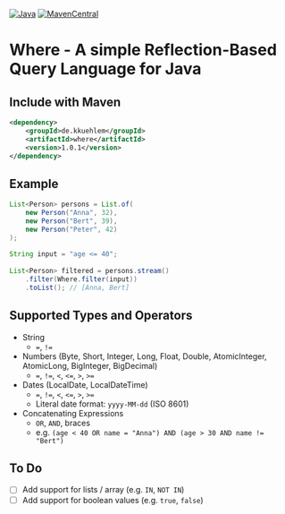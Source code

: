 [![Java](https://img.shields.io/badge/Java-%23ED8B00.svg?logo=openjdk&logoColor=white)](#)
[![MavenCentral](https://img.shields.io/maven-central/v/de.kkuehlem/where)](#)

# Where - A simple Reflection-Based Query Language for Java

## Include with Maven
```xml
<dependency>
    <groupId>de.kkuehlem</groupId>
    <artifactId>where</artifactId>
    <version>1.0.1</version>
</dependency>
```

## Example
```java
List<Person> persons = List.of(
    new Person("Anna", 32),
    new Person("Bert", 39),
    new Person("Peter", 42)
);
        
String input = "age <= 40";
        
List<Person> filtered = persons.stream()
    .filter(Where.filter(input))
    .toList(); // [Anna, Bert]
```

## Supported Types and Operators
* String
    * `=`, `!=`
* Numbers (Byte, Short, Integer, Long, Float, Double, AtomicInteger, AtomicLong, BigInteger, BigDecimal)
    * `=`, `!=`, `<`, `<=`, `>`, `>=`
* Dates (LocalDate, LocalDateTime)
    * `=`, `!=`, `<`, `<=`, `>`, `>=`
    * Literal date format: `yyyy-MM-dd` (ISO 8601)
* Concatenating Expressions
    * `OR`, `AND`, braces
    * e.g. `(age < 40 OR name = "Anna") AND (age > 30 AND name != "Bert")`

## To Do
- [ ] Add support for lists / array (e.g. `IN`, `NOT IN`)
- [ ] Add support for boolean values (e.g. `true`, `false`)